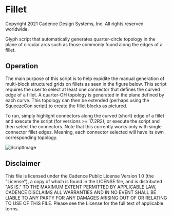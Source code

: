 # Fillet
Copyright 2021 Cadence Design Systems, Inc. All rights reserved worldwide.

Glyph script that automatically generates quarter-circle topology in the plane of circular arcs such as those commonly found along the edges of a fillet.

## Operation
The main purpose of this script is to help expidite the manual generation of multi-block structured grids on fillets as seen in the figure below. This script requires the user to select at least one connector that defines the curved edge of a fillet. A quarter-OH topology is generated in the plane defined by each curve. This topology can then be extended (perhaps using the SqueezeCon script) to create the fillet blocks as pictured. 

To run, simply highlight connectors along the curved (short) edge of a fillet and execute the script (for versions >= 17.2R2), or execute the script and then select the connectors. Note that this currently works only with single connector fillet edges. Meaning, each connector selected will have its own corresponding topology.

![ScriptImage](https://raw.github.com/pointwise/Fillet/master/ScriptImage.png)

## Disclaimer
This file is licensed under the Cadence Public License Version 1.0 (the "License"), a copy of which is found in the LICENSE file, and is distributed "AS IS." 
TO THE MAXIMUM EXTENT PERMITTED BY APPLICABLE LAW, CADENCE DISCLAIMS ALL WARRANTIES AND IN NO EVENT SHALL BE LIABLE TO ANY PARTY FOR ANY DAMAGES ARISING OUT OF OR RELATING TO USE OF THIS FILE. 
Please see the License for the full text of applicable terms.
	 

